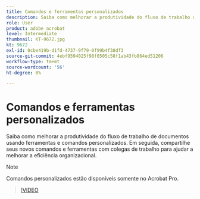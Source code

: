 ```yaml
---
title: Comandos e ferramentas personalizados
description: Saiba como melhorar a produtividade do fluxo de trabalho de documentos usando ferramentas e comandos personalizados
role: User
product: adobe acrobat
level: Intermediate
thumbnail: KT-9672.jpg
kt: 9672
exl-id: 0cbe419b-d1fd-4737-9f79-0f99b4f38df3
source-git-commit: 4ebf9594025f98f0505c58f1ab43fb864ed51206
workflow-type: tm+mt
source-wordcount: '56'
ht-degree: 0%

---
```


# Comandos e ferramentas personalizados

Saiba como melhorar a produtividade do fluxo de trabalho de documentos usando ferramentas e comandos personalizados. Em seguida, compartilhe seus novos comandos e ferramentas com colegas de trabalho para ajudar a melhorar a eficiência organizacional.

>[!NOTE]
>
>Comandos personalizados estão disponíveis somente no Acrobat Pro.

>[!VIDEO](https://video.tv.adobe.com/v/340545?quality=12&learn=on&hidetitle=true)

